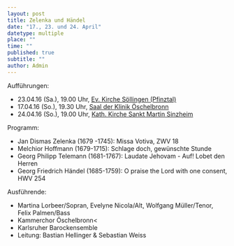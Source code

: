 ```yaml
---
layout: post
title: Zelenka und Händel
date: "17., 23. und 24. April"
datetype: multiple
place: ""
time: ""
published: true
subtitle: ""
author: Admin
---
```



Aufführungen:
- 23.04.16 (Sa.), 19.00 Uhr, [Ev. Kirche Söllingen (Pfinztal)](http://maps.google.com/maps?daddr=48.9855557,8.5401293)
- 17.04.16 (So.), 19.30 Uhr, [Saal der Klinik Öschelbronn](http://maps.google.com/maps?daddr=48.903165,8.824372)
- 24.04.16 (So.), 19.00 Uhr, [Kath. Kirche Sankt Martin Sinzheim](http://maps.google.com/maps?daddr=48.761484,8.164092)

Programm:
- Jan Dismas Zelenka (1679 -1745): Missa Votiva, ZWV 18
- Melchior Hoffmann (1679-1715): Schlage doch, gewünschte Stunde
- Georg Philipp Telemann (1681-1767): Laudate Jehovam - Auf! Lobet den Herren
- Georg Friedrich Händel (1685-1759): O praise the Lord with one consent, HWV 254

Ausführende:
- Martina Lorbeer/Sopran, Evelyne Nicola/Alt, Wolfgang Müller/Tenor, Felix Palmen/Bass
- Kammerchor Öschelbronn<
- Karlsruher Barockensemble
- Leitung: Bastian Hellinger & Sebastian Weiss
